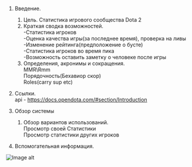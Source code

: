 1. Введение.
    1. Цель.
        Статистика игрового сообщества Dota 2  
    2. Краткая сводка возможностей.  
        -Статистика игроков  
        -Оценка качества игры(за последнее время), проверка на ливы  
        -Изменение рейтинга(предположение о бусте)  
        -Статистика игроков во время пика  
    -Возможность оставить заметку о человеке после игры  
    3. Определения, акронимы и сокращения.  
        MMR\Rmm  
        Порядочность(Бехавиор скор)  
        Roles(carry sup etc)  
4. Ссылки.  
        api - https://docs.opendota.com/#section/Introduction  

2. Обзор системы  
    1. Обзор вариантов использований.  
        Просмотр своей Статистики  
        Просмотр статистики других игроков  
3. Вспомогательная информация.

![Image alt](https://github.com/YupiMeister/DotaStats/raw/master/doc/image.png)
